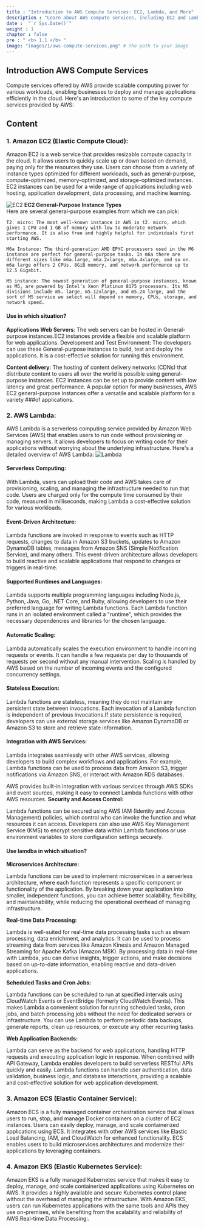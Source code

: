```yaml
---
title : "Introduction to AWS Compute Services: EC2, Lambda, and More"
description : "Learn about AWS compute services, including EC2 and Lambda. Discover how these services can optimize your cloud computing needs and enhance scalability"
date :  "`r Sys.Date()`" 
weight : 1
chapter : false
pre : " <b> 1.1 </b> "
image: "images/1/aws-compute-services.png" # The path to your image
---
```


## Introduction AWS Compute Services
Compute services offered by AWS provide scalable computing power for various workloads, enabling businesses to deploy and manage applications efficiently in the cloud. Here's an introduction to some of the key compute services provided by AWS:

## Content
### 1. Amazon EC2 (Elastic Compute Cloud):

Amazon EC2 is a web service that provides resizable compute capacity in the cloud. It allows users to quickly scale up or down based on demand, paying only for the resources they use.
Users can choose from a variety of instance types optimized for different workloads, such as general-purpose, compute-optimized, memory-optimized, and storage-optimized instances.
EC2 instances can be used for a wide range of applications including web hosting, application development, data processing, and machine learning.

![EC2](/images/1/ec2.png?featherlight=false&width=50pc)
**EC2 General-Purpose Instance Types** \
Here are several general-purpose examples from which we can pick:

    T2. micro: The most well-known instance in AWS is t2. micro, which gives 1 CPU and 1 GB of memory with low to moderate network performance. It is also free and highly helpful for individuals first starting AWS.

    M6a Instance: The third-generation AMD EPYC processors used in the M6 instance are perfect for general-purpose tasks. In m6a there are different sizes like m6a.large, m6a.2xlarge, m6a.4xlarge, and so on. m6a large offers 2 CPUs, 8GiB memory, and network performance up to 12.5 Gigabit.

    M5 instance: The newest generation of general-purpose instances, known as M5, are powered by Intel’s Xeon Platinum 8175 processors. Its M5 divisions include m5. large, m5.12xlarge, and m5.24 large, and the sort of M5 service we select will depend on memory, CPUs, storage, and network speed.

#### Use in which situation?
**Applications Web Servers**: The web servers can be hosted in General-purpose instances.EC2 instances provide a flexible and scalable platform for web applications.
Development and Test Environment: The developers can use these General-purpose instances to build, test and deploy the applications. It is a cost-effective solution for running this environment.

**Content delivery**: The hosting of content delivery networks (CDNs) that distribute content to users all over the world is possible using general-purpose instances. EC2 instances can be set up to provide content with low latency and great performance.
A popular option for many businesses, AWS EC2 general-purpose instances offer a versatile and scalable platform for a variety ###of applications.

### 2. AWS Lambda:
AWS Lambda is a serverless computing service provided by Amazon Web Services (AWS) that enables users to run code without provisioning or managing servers. It allows developers to focus on writing code for their applications without worrying about the underlying infrastructure. Here's a detailed overview of AWS Lambda:
![Lambda](/images/1/lambda.png?featherlight=false&width=50pc)
#### Serverless Computing:

With Lambda, users can upload their code and AWS takes care of provisioning, scaling, and managing the infrastructure needed to run that code.
Users are charged only for the compute time consumed by their code, measured in milliseconds, making Lambda a cost-effective solution for various workloads.
#### Event-Driven Architecture:

Lambda functions are invoked in response to events such as HTTP requests, changes to data in Amazon S3 buckets, updates to Amazon DynamoDB tables, messages from Amazon SNS (Simple Notification Service), and many others.
This event-driven architecture allows developers to build reactive and scalable applications that respond to changes or triggers in real-time.

#### Supported Runtimes and Languages:

Lambda supports multiple programming languages including Node.js, Python, Java, Go, .NET Core, and Ruby, allowing developers to use their preferred language for writing Lambda functions.
Each Lambda function runs in an isolated environment called a "runtime", which provides the necessary dependencies and libraries for the chosen language.

#### Automatic Scaling:

Lambda automatically scales the execution environment to handle incoming requests or events. It can handle a few requests per day to thousands of requests per second without any manual intervention. Scaling is handled by AWS based on the number of incoming events and the configured concurrency settings.
#### Stateless Execution:
Lambda functions are stateless, meaning they do not maintain any persistent state between invocations. Each invocation of a Lambda function is independent of previous invocations.If state persistence is required, developers can use external storage services like Amazon DynamoDB or Amazon S3 to store and retrieve state information.
#### Integration with AWS Services:

Lambda integrates seamlessly with other AWS services, allowing developers to build complex workflows and applications. For example, Lambda functions can be used to process data from Amazon S3, trigger notifications via Amazon SNS, or interact with Amazon RDS databases.

AWS provides built-in integration with various services through AWS SDKs and event sources, making it easy to connect Lambda functions with other AWS resources.
**Security and Access Control:**

Lambda functions can be secured using AWS IAM (Identity and Access Management) policies, which control who can invoke the function and what resources it can access.
Developers can also use AWS Key Management Service (KMS) to encrypt sensitive data within Lambda functions or use environment variables to store configuration settings securely.
#### Use lamdba in which situation?
**Microservices Architecture:**

Lambda functions can be used to implement microservices in a serverless architecture, where each function represents a specific component or functionality of the application.
By breaking down your application into smaller, independent functions, you can achieve better scalability, flexibility, and maintainability, while reducing the operational overhead of managing infrastructure.

**Real-time Data Processing:**

Lambda is well-suited for real-time data processing tasks such as stream processing, data enrichment, and analytics. It can be used to process streaming data from services like Amazon Kinesis and Amazon Managed Streaming for Apache Kafka (Amazon MSK). By processing data in real-time with Lambda, you can derive insights, trigger actions, and make decisions based on up-to-date information, enabling reactive and data-driven applications.

**Scheduled Tasks and Cron Jobs:**

Lambda functions can be scheduled to run at specified intervals using CloudWatch Events or EventBridge (formerly CloudWatch Events). This makes Lambda a convenient solution for running scheduled tasks, cron jobs, and batch processing jobs without the need for dedicated servers or infrastructure.
You can use Lambda to perform periodic data backups, generate reports, clean up resources, or execute any other recurring tasks.

**Web Application Backends:**

Lambda can serve as the backend for web applications, handling HTTP requests and executing application logic in response. When combined with API Gateway, Lambda enables developers to build serverless RESTful APIs quickly and easily.
Lambda functions can handle user authentication, data validation, business logic, and database interactions, providing a scalable and cost-effective solution for web application development.
### 3. Amazon ECS (Elastic Container Service):
Amazon ECS is a fully managed container orchestration service that allows users to run, stop, and manage Docker containers on a cluster of EC2 instances.
Users can easily deploy, manage, and scale containerized applications using ECS. It integrates with other AWS services like Elastic Load Balancing, IAM, and CloudWatch for enhanced functionality.
ECS enables users to build microservices architectures and modernize their applications by leveraging containers.

### 4. Amazon EKS (Elastic Kubernetes Service):
Amazon EKS is a fully managed Kubernetes service that makes it easy to deploy, manage, and scale containerized applications using Kubernetes on AWS.
It provides a highly available and secure Kubernetes control plane without the overhead of managing the infrastructure.
With Amazon EKS, users can run Kubernetes applications with the same tools and APIs they use on-premises, while benefiting from the scalability and reliability of AWS.Real-time Data Processing:.


